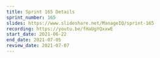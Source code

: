 ```yaml
---
title: Sprint 165 Details
sprint_number: 165
slides: https://www.slideshare.net/ManageIQ/sprint-165
recording: https://youtu.be/fHaUgYQxxwE
start_date: 2021-06-22
end_date: 2021-07-05
review_date: 2021-07-07
---
```

